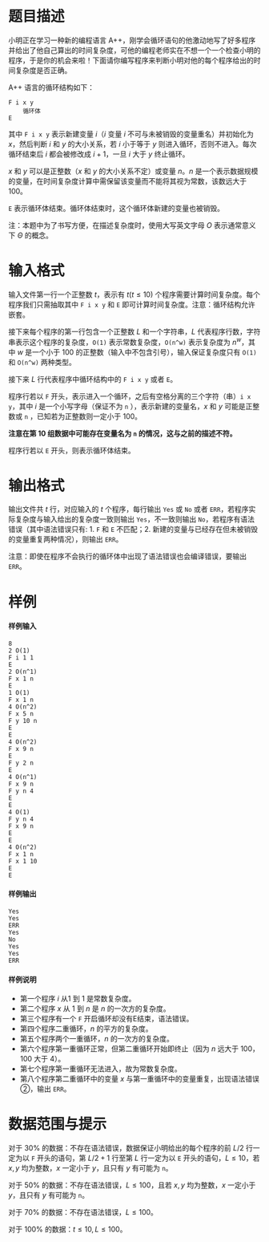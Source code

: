 
# 题目描述

小明正在学习一种新的编程语言 A++，刚学会循环语句的他激动地写了好多程序并给出了他自己算出的时间复杂度，可他的编程老师实在不想一个一个检查小明的程序，于是你的机会来啦！下面请你编写程序来判断小明对他的每个程序给出的时间复杂度是否正确。

A++ 语言的循环结构如下： 

```plain
F i x y
    循环体
E
```

其中 `F i x y` 表示新建变量 $i$（$i$ 变量 $i$ 不可与未被销毁的变量重名）并初始化为 $x$，然后判断 $i$ 和 $y$ 的大小关系，若 $i$ 小于等于 $y$ 则进入循环，否则不进入。每次循环结束后 $i$ 都会被修改成 $i + 1$，一旦 $i$ 大于 $y$ 终止循环。

$x$ 和 $y$ 可以是正整数（$x$ 和 $y$ 的大小关系不定）或变量 $n$。$n$ 是一个表示数据规模的变量，在时间复杂度计算中需保留该变量而不能将其视为常数，该数远大于 $100$。

`E` 表示循环体结束。循环体结束时，这个循环体新建的变量也被销毁。   

注：本题中为了书写方便，在描述复杂度时，使用大写英文字母 $O$ 表示通常意义下 $\Theta$ 的概念。 

# 输入格式

输入文件第一行一个正整数 $t$，表示有 $t(t\le 10)$ 个程序需要计算时间复杂度。每个程序我们只需抽取其中 `F i x y` 和 `E` 即可计算时间复杂度。注意：循环结构允许嵌套。  

接下来每个程序的第一行包含一个正整数 $L$ 和一个字符串，$L$ 代表程序行数，字符串表示这个程序的复杂度，`O(1)` 表示常数复杂度，`O(n^w)` 表示复杂度为 $n^w$，其中 $w$ 是一个小于 $100$ 的正整数（输入中不包含引号），输入保证复杂度只有 `O(1)` 和 `O(n^w)` 两种类型。 

接下来 $L$ 行代表程序中循环结构中的 `F i x y` 或者 `E`。

程序行若以 `F` 开头，表示进入一个循环，之后有空格分离的三个字符（串）`i x y`，其中 $i$ 是一个小写字母（保证不为 `n` ），表示新建的变量名，$x$ 和 $y$ 可能是正整数或 `n` ，已知若为正整数则一定小于 $100$。

**注意在第 10 组数据中可能存在变量名为 `n` 的情况，这与之前的描述不符。**

程序行若以 `E` 开头，则表示循环体结束。

# 输出格式

输出文件共 $t$ 行，对应输入的 $t$ 个程序，每行输出 `Yes` 或 `No` 或者 `ERR`，若程序实际复杂度与输入给出的复杂度一致则输出 `Yes`，不一致则输出 `No`，若程序有语法错误（其中语法错误只有: 1. `F` 和 `E` 不匹配；2. 新建的变量与已经存在但未被销毁的变量重复两种情况），则输出 `ERR`。 

注意：即使在程序不会执行的循环体中出现了语法错误也会编译错误，要输出 `ERR`。 

# 样例

#### 样例输入
```plain
8 
2 O(1) 
F i 1 1 
E 
2 O(n^1) 
F x 1 n 
E
1 O(1) 
F x 1 n 
4 O(n^2) 
F x 5 n 
F y 10 n 
E 
E 
4 O(n^2) 
F x 9 n 
E
F y 2 n 
E 
4 O(n^1) 
F x 9 n 
F y n 4 
E 
E 
4 O(1) 
F y n 4 
F x 9 n 
E 
E 
4 O(n^2)
F x 1 n 
F x 1 10 
E 
E 
```

#### 样例输出
```plain
Yes 
Yes 
ERR 
Yes 
No 
Yes 
Yes 
ERR
```

#### 样例说明
- 第一个程序 $i$ 从$1$ 到 $1$ 是常数复杂度。  
- 第二个程序 $x$ 从 $1$ 到 $n$ 是 $n$ 的一次方的复杂度。   
- 第三个程序有一个 `F` 开启循环却没有E结束，语法错误。 
- 第四个程序二重循环，$n$ 的平方的复杂度。 
- 第五个程序两个一重循环，$n$ 的一次方的复杂度。 
- 第六个程序第一重循环正常，但第二重循环开始即终止（因为 $n$ 远大于 $100$，$100$ 大于 $4$）。 
- 第七个程序第一重循环无法进入，故为常数复杂度。
- 第八个程序第二重循环中的变量 $x$ 与第一重循环中的变量重复，出现语法错误②，输出 `ERR`。 

# 数据范围与提示

对于 $30\%$ 的数据：不存在语法错误，数据保证小明给出的每个程序的前 $L/2$ 行一定为以 `F` 开头的语句，第 $L/2+1$ 行至第 $L$ 行一定为以 `E` 开头的语句，$L\le 10$，若 $x,y$ 均为整数，$x$ 一定小于 $y$，且只有 $y$ 有可能为 `n`。

对于 $50\%$ 的数据：不存在语法错误，$L\le 100$，且若 $x,y$ 均为整数，$x$ 一定小于 $y$，且只有 $y$ 有可能为 `n`。

对于 $70\%$ 的数据：不存在语法错误，$L\le 100$。

对于 $100\%$ 的数据：$t\le 10,L\le 100$。

